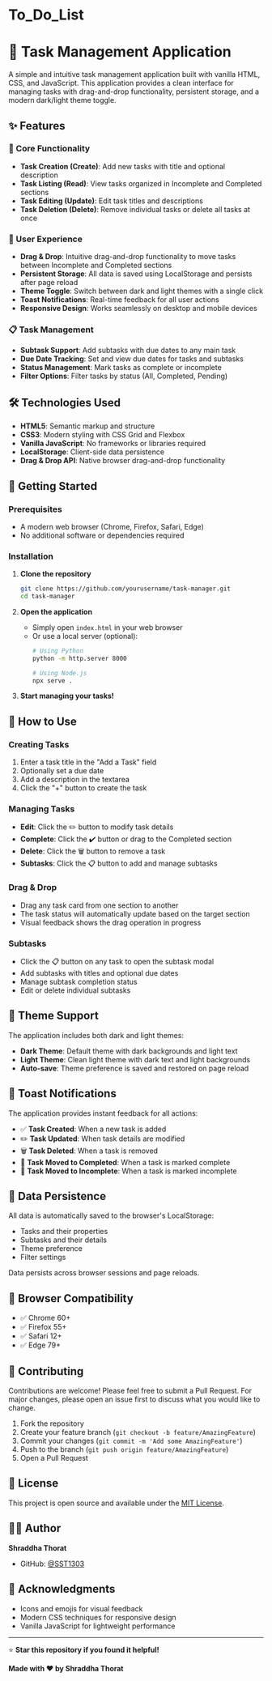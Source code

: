 # To_Do_List

# 📝 Task Management Application

A simple and intuitive task management application built with vanilla HTML, CSS, and JavaScript. This application provides a clean interface for managing tasks with drag-and-drop functionality, persistent storage, and a modern dark/light theme toggle.

## ✨ Features

### 🎯 Core Functionality
- **Task Creation (Create)**: Add new tasks with title and optional description
- **Task Listing (Read)**: View tasks organized in Incomplete and Completed sections
- **Task Editing (Update)**: Edit task titles and descriptions
- **Task Deletion (Delete)**: Remove individual tasks or delete all tasks at once

### 🎨 User Experience
- **Drag & Drop**: Intuitive drag-and-drop functionality to move tasks between Incomplete and Completed sections
- **Persistent Storage**: All data is saved using LocalStorage and persists after page reload
- **Theme Toggle**: Switch between dark and light themes with a single click
- **Toast Notifications**: Real-time feedback for all user actions
- **Responsive Design**: Works seamlessly on desktop and mobile devices

### 📋 Task Management
- **Subtask Support**: Add subtasks with due dates to any main task
- **Due Date Tracking**: Set and view due dates for tasks and subtasks
- **Status Management**: Mark tasks as complete or incomplete
- **Filter Options**: Filter tasks by status (All, Completed, Pending)

## 🛠️ Technologies Used

- **HTML5**: Semantic markup and structure
- **CSS3**: Modern styling with CSS Grid and Flexbox
- **Vanilla JavaScript**: No frameworks or libraries required
- **LocalStorage**: Client-side data persistence
- **Drag & Drop API**: Native browser drag-and-drop functionality

## 🚀 Getting Started

### Prerequisites
- A modern web browser (Chrome, Firefox, Safari, Edge)
- No additional software or dependencies required

### Installation

1. **Clone the repository**
   ```bash
   git clone https://github.com/yourusername/task-manager.git
   cd task-manager
   ```

2. **Open the application**
   - Simply open `index.html` in your web browser
   - Or use a local server (optional):
     ```bash
     # Using Python
     python -m http.server 8000
     
     # Using Node.js
     npx serve .
     ```

3. **Start managing your tasks!**

## 📖 How to Use

### Creating Tasks
1. Enter a task title in the "Add a Task" field
2. Optionally set a due date
3. Add a description in the textarea
4. Click the "+" button to create the task

### Managing Tasks
- **Edit**: Click the ✏️ button to modify task details
- **Complete**: Click the ✔️ button or drag to the Completed section
- **Delete**: Click the 🗑️ button to remove a task
- **Subtasks**: Click the 📋 button to add and manage subtasks

### Drag & Drop
- Drag any task card from one section to another
- The task status will automatically update based on the target section
- Visual feedback shows the drag operation in progress

### Subtasks
- Click the 📋 button on any task to open the subtask modal
- Add subtasks with titles and optional due dates
- Manage subtask completion status
- Edit or delete individual subtasks

## 🎨 Theme Support

The application includes both dark and light themes:
- **Dark Theme**: Default theme with dark backgrounds and light text
- **Light Theme**: Clean light theme with dark text and light backgrounds
- **Auto-save**: Theme preference is saved and restored on page reload

## 🔔 Toast Notifications

The application provides instant feedback for all actions:
- ✅ **Task Created**: When a new task is added
- ✏️ **Task Updated**: When task details are modified
- 🗑️ **Task Deleted**: When a task is removed
- 🔄 **Task Moved to Completed**: When a task is marked complete
- 🔄 **Task Moved to Incomplete**: When a task is marked incomplete

## 💾 Data Persistence

All data is automatically saved to the browser's LocalStorage:
- Tasks and their properties
- Subtasks and their details
- Theme preference
- Filter settings

Data persists across browser sessions and page reloads.

## 📱 Browser Compatibility

- ✅ Chrome 60+
- ✅ Firefox 55+
- ✅ Safari 12+
- ✅ Edge 79+

## 🤝 Contributing

Contributions are welcome! Please feel free to submit a Pull Request. For major changes, please open an issue first to discuss what you would like to change.

1. Fork the repository
2. Create your feature branch (`git checkout -b feature/AmazingFeature`)
3. Commit your changes (`git commit -m 'Add some AmazingFeature'`)
4. Push to the branch (`git push origin feature/AmazingFeature`)
5. Open a Pull Request

## 📄 License

This project is open source and available under the [MIT License](LICENSE).

## 👨‍💻 Author

**Shraddha Thorat**
- GitHub: [@SST1303](https://github.com/SST1303)

## 🙏 Acknowledgments

- Icons and emojis for visual feedback
- Modern CSS techniques for responsive design
- Vanilla JavaScript for lightweight performance

---

⭐ **Star this repository if you found it helpful!**

**Made with ❤️ by Shraddha Thorat**
